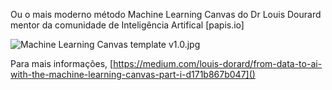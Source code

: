 

Ou o mais moderno método Machine Learning Canvas do Dr Louis Dourard mentor da comunidade de Inteligência Artifical [papis.io]

<IMG  src="https://images.squarespace-cdn.com/content/v1/5206b718e4b0bdc26006bae2/1615220769462-N6F4SNC2EET6VZ9WIR3F/Machine+Learning+Canvas+template+v1.0.jpg?format=1500w"  alt="Machine Learning Canvas template v1.0.jpg"/>

Para mais informações, [https://medium.com/louis-dorard/from-data-to-ai-with-the-machine-learning-canvas-part-i-d171b867b047]() 